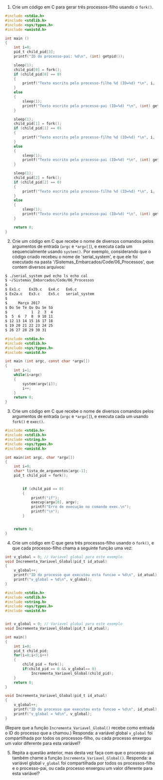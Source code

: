 1. Crie um código em C para gerar três processos-filho usando o `fork()`.

```C
#include <stdio.h>
#include <stdlib.h>
#include <sys/types.h>
#include <unistd.h>

int main ()
{
	int i=0;
	pid_t child_pid[3];
	printf("ID do processo-pai: %d\n", (int) getpid());

	sleep(1);
	child_pid[0] = fork();
	if (child_pid[0] == 0)
	{
		printf("Texto escrito pelo processo-filho %d (ID=%d) *\n", i, (int) getpid());
	}
	else
	{
		sleep(1);
		printf("Texto escrito pelo processo-pai (ID=%d) *\n", (int) getpid());
	}

	sleep(1);
	child_pid[1] = fork();
	if (child_pid[1] == 0)
	{
		printf("Texto escrito pelo processo-filho %d (ID=%d) *\n", i, (int) getpid());
	}
	else
	{
		sleep(1);
		printf("Texto escrito pelo processo-pai (ID=%d) *\n", (int) getpid());
	}

	sleep(1);
	child_pid[2] = fork();
	if (child_pid[2] == 0)
	{
		printf("Texto escrito pelo processo-filho %d (ID=%d) *\n", i, (int) getpid());
	}
	else
	{
		sleep(1);
		printf("Texto escrito pelo processo-pai (ID=%d) *\n", (int) getpid());
	}

	return 0;
}
```

2. Crie um código em C que recebe o nome de diversos comandos pelos argumentos de entrada (`argc` e `*argv[]`), e executa cada um sequencialmente usando `system()`. Por exemplo, considerando que o código criado recebeu o nome de 'serial_system', e que ele foi executado na pasta '/Sistemas_Embarcados/Code/06_Processos', que contem diversos arquivos:

```bash
$ ./serial_system pwd echo ls echo cal
$ ~/Sistemas_Embarcados/Code/06_Processos
$
$ Ex1.c    Ex2b.c   Ex4.c   Ex6.c
$ Ex2a.c   Ex3.c    Ex5.c   serial_system
$
$     Março 2017
$ Do Se Te Qu Qu Se Sá
$           1  2  3  4
$  5  6  7  8  9 10 11
$ 12 13 14 15 16 17 18
$ 19 20 21 22 23 24 25
$ 26 27 28 29 30 31
```

```C
#include <stdio.h>
#include <stdlib.h>
#include <sys/types.h>
#include <unistd.h>

int main (int argc, const char *argv[])
{
	int i=1;
	while(i<argc)
	{
		system(argv[i]);
		i++;
	}
	return 0;
}
```

3. Crie um código em C que recebe o nome de diversos comandos pelos argumentos de entrada (`argc` e `*argv[]`), e executa cada um usando `fork()` e `exec()`.
```C
#include <stdio.h>
#include <stdlib.h>
#include <string.h>
#include <sys/types.h>
#include <unistd.h>

int main(int argc, char *argv[])
{
	int i=0;
	char* lista_de_argumentos[argc-1];
	pid_t child_pid = fork();

	
		if (child_pid == 0)
		{
			printf("if");
			execvp(argv[0], argv);
			printf("Erro de execução no comando exec.\n");     
			printf("\n");
		}


	return 0;
}

```
4. Crie um código em C que gera três processos-filho usando o `fork()`, e que cada processo-filho chama a seguinte função uma vez:

```C
int v_global = 0; // Variavel global para este exemplo
void Incrementa_Variavel_Global(pid_t id_atual)
{
	v_global++;
	printf("ID do processo que executou esta funcao = %d\n", id_atual);
	printf("v_global = %d\n", v_global);
}
```
```C
#include <stdio.h>
#include <stdlib.h>
#include <string.h>
#include <sys/types.h>
#include <unistd.h>


int v_global = 0; // Variavel global para este exemplo
void Incrementa_Variavel_Global(pid_t id_atual);

int main()
{
	int i=0;
	pid_t child_pid;
	for(i=0;i<3;i++)
	{
		child_pid = fork();
		if(child_pid == 0 && v_global== 0)
			Incrementa_Variavel_Global(child_pid);
	}
	return 0;
}

void Incrementa_Variavel_Global(pid_t id_atual)
{
	v_global++;
	printf("ID do processo que executou esta funcao = %d\n", id_atual);
	printf("v_global = %d\n", v_global);
}
```
(Repare que a função `Incrementa_Variavel_Global()` recebe como entrada o ID do processo que a chamou.) Responda: a variável global `v_global` foi compartilhada por todos os processos-filho, ou cada processo enxergou um valor diferente para esta variável?

5. Repita a questão anterior, mas desta vez faça com que o processo-pai também chame a função `Incrementa_Variavel_Global()`. Responda: a variável global `v_global` foi compartilhada por todos os processos-filho e o processo-pai, ou cada processo enxergou um valor diferente para esta variável?
